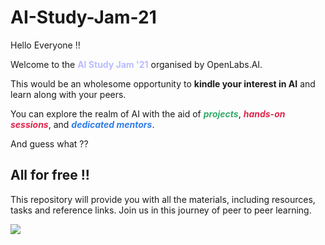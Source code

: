 # AI-Study-Jam-21


<span>
<p>Hello Everyone !!</p>

Welcome to the <b style="size:18px; color:#B8BDFF">AI Study Jam '21</b> organised by OpenLabs.AI.

<span>
This would be an wholesome opportunity to <b>kindle your interest in AI</b> and 
learn along with your peers.

You can explore the realm of AI with the aid of <b style="color:#37AA6D;"><i>projects</i></b>, <b style="color:#DE274D"><i>hands-on sessions</i></b>, and <b style="color:#2F7DE9"><i>dedicated mentors</i></b>.

And guess what ?? <h2>All for free !!</h2>
</span>


This repository will provide you with all the materials, including resources, tasks and reference links. Join us in this journey of peer to peer learning. 

<div><img src="https://img.shields.io/badge/All%20the%20best-folks-darkblue"></div>

</span>
